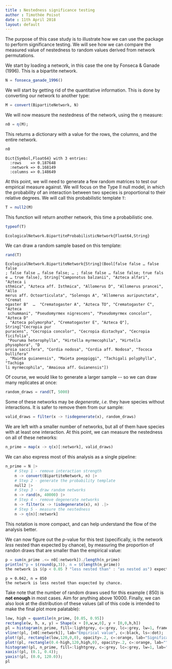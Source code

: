 ```yaml
---
title : Nestedness significance testing
author : Timothée Poisot
date : 11th April 2018
layout: default
---
```





The purpose of this case study is to illustrate how we can use the package to
perform significance testing. We will see how we can compare the measured value
of nestedness to random values derived from network permutations.

We start by loading a network, in this case the one by Fonseca & Ganade (1996).
This is a bipartite network.

````julia
N = fonseca_ganade_1996()
````





We will start by getting rid of the quantitative information. This is done by
converting our network to another type:

````julia
M = convert(BipartiteNetwork, N)
````





We will now measure the nestedness of the network, using the $\eta$ measure:

````julia
n0 = η(M);
````





This returns a dictionary with a value for the rows, the columns, and the entire
network.

````julia
n0
````


````
Dict{Symbol,Float64} with 3 entries:
  :rows    => 0.187648
  :network => 0.168149
  :columns => 0.148649
````





At this point, we will need to generate a few random matrices to test our
empirical measure against. We will focus on the Type II null model, in which the
probability of an interaction between two species is proportional to their
relative degrees. We will call this probabilistic template `T`:

````julia
T = null2(M)
````





This function will return another network, this time a probabilistic one.

````julia
typeof(T)
````


````
EcologicalNetwork.BipartiteProbabilisticNetwork{Float64,String}
````





We can draw a random sample based on this template:

````julia
rand(T)
````


````
EcologicalNetwork.BipartiteNetwork{String}(Bool[false false … false false
; false false … false false; … ; false false … false false; true fals
e … true false], String["Camponotus balzanii", "Azteca alfari", "Azteca i
sthmica", "Azteca aff. Isthmica", "Allomerus D", "Allomerus prancei", "Allo
merus aff. Octoarticulata", "Solenops A", "Allomerus auripunctata", "Cremat
ogaster B"  …  "Crematogaster A", "Azteca TO", "Crematogaster C", "Azteca
 schummani", "Pseudomyrmex nigrescens", "Pseudomyrmex concolor", "Azteca D"
, "Azteca polymorpha", "Crematogaster E", "Azteca Q"], String["Cecropia pur
puracens", "Cecropia concolor", "Cecropia distachya", "Cecropia ficifolia",
 "Pouruma heterophylla", "Hirtella myrmecophila", "Hirtella physophora", "D
uroia saccifera", "Cordia nodosa", "Cordia aff. Nodosa", "Tococa bullifera"
, "Maieta guianensis", "Maieta poeppiggi", "Tachigali polyphylla", "Tachiga
li myrmecophila", "Amaioua aff. Guianensis"])
````





Of course, we would like to generate a larger sample -- so we can draw many
replicates at once:

````julia
random_draws = rand(T, 5000)
````





Some of these networks may be *degenerate*, *i.e.* they have species without
interactions. It is safer to remove them from our sample:

````julia
valid_draws = filter(x -> !isdegenerate(x), random_draws)
````





We are left with a smaller number of networks, but all of them have species
with at least one interaction. At this point, we can measure the nestedness
on all of these networks:

````julia
n_prime = map(x -> η(x)[:network], valid_draws)
````





We can also express most of this analysis as a single pipeline:

````julia
n_prime = N |>
    # Step 1 - remove interaction strength
    n -> convert(BipartiteNetwork, n) |>
    # Step 2 - generate the probability template
    null2 |>
    # Step 3 - draw random networks
    n -> rand(n, 40000) |>
    # Step 4 - remove degenerate networks
    n -> filter(x -> !isdegenerate(x), n) .|>
    # Step 5 - measure the nestedness
    n -> η(n)[:network]
````





This notation is more compact, and can help understand the flow of the analysis
better.

We can now figure out the *p*-value for this test (specifically, is the network
*less* nested than expected by chance), by measuring the proportion of randon
draws that are smaller than the empirical value:

````julia
p = sum(n_prime .<= n0[:network])./length(n_prime)
println("p ≈ $(round(p,3)), n = $(length(n_prime))
the network is $(p < 0.05 ? "less nested than" : "as nested as") expected by chance.")
````


````
p ≈ 0.042, n = 850
the network is less nested than expected by chance.
````





Take note that the number of random draws used for this example (
850) is **not enough** in most cases. Aim for anything above 10000.
Finally, we can also look at the distribution of these values (all of this code
is intended to make the final plot more palatable):

````julia
low, high = quantile(n_prime, [0.05, 0.95])
rectangle(w, h, x, y) = Shape(x + [0,w,w,0], y + [0,0,h,h])
pl = histogram(n_prime, fill=:lightgrey, c=:grey, lc=:grey, lw=1, framestyle=:zerolines, lab="Random draws", size=(900,300));
vline!(pl, [n0[:network]], lab="Empirical value", c=:black, ls=:dot);
plot!(pl, rectangle(low,120,0,0), opacity=.2, c=:orange, lab="Significance threshold", lw=0, lc=:orange);
plot!(pl, rectangle(0.4-high,120,high,0), opacity=.2, c=:orange, lab="", lw=0);
histogram!(pl, n_prime, fill=:lightgrey, c=:grey, lc=:grey, lw=1, lab="");
xaxis!(pl, (0.1, 0.4));
yaxis!(pl, (0.0, 120.0));
pl
````



<div id="47bee4da-d201-4a00-a746-eac72a8e7259" style="width:900px;height:300px;"></div>
<script>
PLOT = document.getElementById('47bee4da-d201-4a00-a746-eac72a8e7259');
Plotly.plot(PLOT, [{"xaxis":"x1","fill":"tozeroy","yaxis":"y1","x":[0.13,0.13,0.14,0.14,0.13,0.13],"showlegend":true,"mode":"lines","fillcolor":"rgba(211, 211, 211, 1.000)","name":"Random draws","line":{"color":"rgba(128, 128, 128, 1.000)","dash":"solid","width":1},"y":[3.0,0.0,0.0,3.0,3.0,3.0],"type":"scatter"},{"xaxis":"x1","fill":"tozeroy","yaxis":"y1","x":[0.14,0.14,0.15000000000000002,0.15000000000000002,0.14,0.14],"showlegend":false,"mode":"lines","fillcolor":"rgba(211, 211, 211, 1.000)","name":"Random draws","line":{"color":"rgba(128, 128, 128, 1.000)","dash":"solid","width":1},"y":[6.0,0.0,0.0,6.0,6.0,6.0],"type":"scatter"},{"xaxis":"x1","fill":"tozeroy","yaxis":"y1","x":[0.15,0.15,0.16,0.16,0.15,0.15],"showlegend":false,"mode":"lines","fillcolor":"rgba(211, 211, 211, 1.000)","name":"Random draws","line":{"color":"rgba(128, 128, 128, 1.000)","dash":"solid","width":1},"y":[8.0,0.0,0.0,8.0,8.0,8.0],"type":"scatter"},{"xaxis":"x1","fill":"tozeroy","yaxis":"y1","x":[0.16,0.16,0.17,0.17,0.16,0.16],"showlegend":false,"mode":"lines","fillcolor":"rgba(211, 211, 211, 1.000)","name":"Random draws","line":{"color":"rgba(128, 128, 128, 1.000)","dash":"solid","width":1},"y":[29.0,0.0,0.0,29.0,29.0,29.0],"type":"scatter"},{"xaxis":"x1","fill":"tozeroy","yaxis":"y1","x":[0.16999999999999998,0.16999999999999998,0.18,0.18,0.16999999999999998,0.16999999999999998],"showlegend":false,"mode":"lines","fillcolor":"rgba(211, 211, 211, 1.000)","name":"Random draws","line":{"color":"rgba(128, 128, 128, 1.000)","dash":"solid","width":1},"y":[43.0,0.0,0.0,43.0,43.0,43.0],"type":"scatter"},{"xaxis":"x1","fill":"tozeroy","yaxis":"y1","x":[0.18,0.18,0.19,0.19,0.18,0.18],"showlegend":false,"mode":"lines","fillcolor":"rgba(211, 211, 211, 1.000)","name":"Random draws","line":{"color":"rgba(128, 128, 128, 1.000)","dash":"solid","width":1},"y":[58.0,0.0,0.0,58.0,58.0,58.0],"type":"scatter"},{"xaxis":"x1","fill":"tozeroy","yaxis":"y1","x":[0.19,0.19,0.2,0.2,0.19,0.19],"showlegend":false,"mode":"lines","fillcolor":"rgba(211, 211, 211, 1.000)","name":"Random draws","line":{"color":"rgba(128, 128, 128, 1.000)","dash":"solid","width":1},"y":[64.0,0.0,0.0,64.0,64.0,64.0],"type":"scatter"},{"xaxis":"x1","fill":"tozeroy","yaxis":"y1","x":[0.2,0.2,0.21000000000000002,0.21000000000000002,0.2,0.2],"showlegend":false,"mode":"lines","fillcolor":"rgba(211, 211, 211, 1.000)","name":"Random draws","line":{"color":"rgba(128, 128, 128, 1.000)","dash":"solid","width":1},"y":[92.0,0.0,0.0,92.0,92.0,92.0],"type":"scatter"},{"xaxis":"x1","fill":"tozeroy","yaxis":"y1","x":[0.21,0.21,0.22,0.22,0.21,0.21],"showlegend":false,"mode":"lines","fillcolor":"rgba(211, 211, 211, 1.000)","name":"Random draws","line":{"color":"rgba(128, 128, 128, 1.000)","dash":"solid","width":1},"y":[93.0,0.0,0.0,93.0,93.0,93.0],"type":"scatter"},{"xaxis":"x1","fill":"tozeroy","yaxis":"y1","x":[0.22,0.22,0.23,0.23,0.22,0.22],"showlegend":false,"mode":"lines","fillcolor":"rgba(211, 211, 211, 1.000)","name":"Random draws","line":{"color":"rgba(128, 128, 128, 1.000)","dash":"solid","width":1},"y":[100.0,0.0,0.0,100.0,100.0,100.0],"type":"scatter"},{"xaxis":"x1","fill":"tozeroy","yaxis":"y1","x":[0.22999999999999998,0.22999999999999998,0.24,0.24,0.22999999999999998,0.22999999999999998],"showlegend":false,"mode":"lines","fillcolor":"rgba(211, 211, 211, 1.000)","name":"Random draws","line":{"color":"rgba(128, 128, 128, 1.000)","dash":"solid","width":1},"y":[91.0,0.0,0.0,91.0,91.0,91.0],"type":"scatter"},{"xaxis":"x1","fill":"tozeroy","yaxis":"y1","x":[0.24,0.24,0.25,0.25,0.24,0.24],"showlegend":false,"mode":"lines","fillcolor":"rgba(211, 211, 211, 1.000)","name":"Random draws","line":{"color":"rgba(128, 128, 128, 1.000)","dash":"solid","width":1},"y":[78.0,0.0,0.0,78.0,78.0,78.0],"type":"scatter"},{"xaxis":"x1","fill":"tozeroy","yaxis":"y1","x":[0.25,0.25,0.26,0.26,0.25,0.25],"showlegend":false,"mode":"lines","fillcolor":"rgba(211, 211, 211, 1.000)","name":"Random draws","line":{"color":"rgba(128, 128, 128, 1.000)","dash":"solid","width":1},"y":[66.0,0.0,0.0,66.0,66.0,66.0],"type":"scatter"},{"xaxis":"x1","fill":"tozeroy","yaxis":"y1","x":[0.26,0.26,0.27,0.27,0.26,0.26],"showlegend":false,"mode":"lines","fillcolor":"rgba(211, 211, 211, 1.000)","name":"Random draws","line":{"color":"rgba(128, 128, 128, 1.000)","dash":"solid","width":1},"y":[48.0,0.0,0.0,48.0,48.0,48.0],"type":"scatter"},{"xaxis":"x1","fill":"tozeroy","yaxis":"y1","x":[0.27,0.27,0.28,0.28,0.27,0.27],"showlegend":false,"mode":"lines","fillcolor":"rgba(211, 211, 211, 1.000)","name":"Random draws","line":{"color":"rgba(128, 128, 128, 1.000)","dash":"solid","width":1},"y":[32.0,0.0,0.0,32.0,32.0,32.0],"type":"scatter"},{"xaxis":"x1","fill":"tozeroy","yaxis":"y1","x":[0.28,0.28,0.29000000000000004,0.29000000000000004,0.28,0.28],"showlegend":false,"mode":"lines","fillcolor":"rgba(211, 211, 211, 1.000)","name":"Random draws","line":{"color":"rgba(128, 128, 128, 1.000)","dash":"solid","width":1},"y":[12.0,0.0,0.0,12.0,12.0,12.0],"type":"scatter"},{"xaxis":"x1","fill":"tozeroy","yaxis":"y1","x":[0.29,0.29,0.3,0.3,0.29,0.29],"showlegend":false,"mode":"lines","fillcolor":"rgba(211, 211, 211, 1.000)","name":"Random draws","line":{"color":"rgba(128, 128, 128, 1.000)","dash":"solid","width":1},"y":[12.0,0.0,0.0,12.0,12.0,12.0],"type":"scatter"},{"xaxis":"x1","fill":"tozeroy","yaxis":"y1","x":[0.3,0.3,0.31,0.31,0.3,0.3],"showlegend":false,"mode":"lines","fillcolor":"rgba(211, 211, 211, 1.000)","name":"Random draws","line":{"color":"rgba(128, 128, 128, 1.000)","dash":"solid","width":1},"y":[8.0,0.0,0.0,8.0,8.0,8.0],"type":"scatter"},{"xaxis":"x1","fill":"tozeroy","yaxis":"y1","x":[0.31,0.31,0.32,0.32,0.31,0.31],"showlegend":false,"mode":"lines","fillcolor":"rgba(211, 211, 211, 1.000)","name":"Random draws","line":{"color":"rgba(128, 128, 128, 1.000)","dash":"solid","width":1},"y":[2.0,0.0,0.0,2.0,2.0,2.0],"type":"scatter"},{"xaxis":"x1","fill":"tozeroy","yaxis":"y1","x":[0.32,0.32,0.33,0.33,0.32,0.32],"showlegend":false,"mode":"lines","fillcolor":"rgba(211, 211, 211, 1.000)","name":"Random draws","line":{"color":"rgba(128, 128, 128, 1.000)","dash":"solid","width":1},"y":[2.0,0.0,0.0,2.0,2.0,2.0],"type":"scatter"},{"xaxis":"x1","fill":"tozeroy","yaxis":"y1","x":[0.33,0.33,0.34,0.34,0.33,0.33],"showlegend":false,"mode":"lines","fillcolor":"rgba(211, 211, 211, 1.000)","name":"Random draws","line":{"color":"rgba(128, 128, 128, 1.000)","dash":"solid","width":1},"y":[2.0,0.0,0.0,2.0,2.0,2.0],"type":"scatter"},{"xaxis":"x1","fill":"tozeroy","yaxis":"y1","x":[0.33999999999999997,0.33999999999999997,0.35,0.35,0.33999999999999997,0.33999999999999997],"showlegend":false,"mode":"lines","fillcolor":"rgba(211, 211, 211, 1.000)","name":"Random draws","line":{"color":"rgba(128, 128, 128, 1.000)","dash":"solid","width":1},"y":[1.0,0.0,0.0,1.0,1.0,1.0],"type":"scatter"},{"showlegend":true,"mode":"lines","xaxis":"x1","colorbar":{"title":""},"line":{"color":"rgba(0, 0, 0, 1.000)","shape":"linear","dash":"dot","width":1},"y":[-12000.0,12120.0],"type":"scatter","name":"Empirical value","yaxis":"y1","x":[0.16814855235282788,0.16814855235282788]},{"xaxis":"x1","fill":"tozeroy","yaxis":"y1","x":[0.0,0.16953817548141653,0.16953817548141653,0.0,0.0],"showlegend":true,"mode":"lines","fillcolor":"rgba(255, 165, 0, 0.200)","name":"Significance threshold","line":{"color":"rgba(255, 165, 0, 0.200)","dash":"solid","width":0},"y":[0.0,0.0,120.0,120.0,0.0],"type":"scatter"},{"xaxis":"x1","fill":"tozeroy","yaxis":"y1","x":[0.27875081007004016,0.4,0.4,0.27875081007004016,0.27875081007004016],"showlegend":false,"mode":"lines","fillcolor":"rgba(255, 165, 0, 0.200)","name":"","line":{"color":"rgba(0, 0, 0, 0.200)","dash":"solid","width":0},"y":[0.0,0.0,120.0,120.0,0.0],"type":"scatter"},{"xaxis":"x1","fill":"tozeroy","yaxis":"y1","x":[0.13,0.13,0.14,0.14,0.13,0.13],"showlegend":false,"mode":"lines","fillcolor":"rgba(211, 211, 211, 1.000)","name":"","line":{"color":"rgba(128, 128, 128, 1.000)","dash":"solid","width":1},"y":[3.0,0.0,0.0,3.0,3.0,3.0],"type":"scatter"},{"xaxis":"x1","fill":"tozeroy","yaxis":"y1","x":[0.14,0.14,0.15000000000000002,0.15000000000000002,0.14,0.14],"showlegend":false,"mode":"lines","fillcolor":"rgba(211, 211, 211, 1.000)","name":"","line":{"color":"rgba(128, 128, 128, 1.000)","dash":"solid","width":1},"y":[6.0,0.0,0.0,6.0,6.0,6.0],"type":"scatter"},{"xaxis":"x1","fill":"tozeroy","yaxis":"y1","x":[0.15,0.15,0.16,0.16,0.15,0.15],"showlegend":false,"mode":"lines","fillcolor":"rgba(211, 211, 211, 1.000)","name":"","line":{"color":"rgba(128, 128, 128, 1.000)","dash":"solid","width":1},"y":[8.0,0.0,0.0,8.0,8.0,8.0],"type":"scatter"},{"xaxis":"x1","fill":"tozeroy","yaxis":"y1","x":[0.16,0.16,0.17,0.17,0.16,0.16],"showlegend":false,"mode":"lines","fillcolor":"rgba(211, 211, 211, 1.000)","name":"","line":{"color":"rgba(128, 128, 128, 1.000)","dash":"solid","width":1},"y":[29.0,0.0,0.0,29.0,29.0,29.0],"type":"scatter"},{"xaxis":"x1","fill":"tozeroy","yaxis":"y1","x":[0.16999999999999998,0.16999999999999998,0.18,0.18,0.16999999999999998,0.16999999999999998],"showlegend":false,"mode":"lines","fillcolor":"rgba(211, 211, 211, 1.000)","name":"","line":{"color":"rgba(128, 128, 128, 1.000)","dash":"solid","width":1},"y":[43.0,0.0,0.0,43.0,43.0,43.0],"type":"scatter"},{"xaxis":"x1","fill":"tozeroy","yaxis":"y1","x":[0.18,0.18,0.19,0.19,0.18,0.18],"showlegend":false,"mode":"lines","fillcolor":"rgba(211, 211, 211, 1.000)","name":"","line":{"color":"rgba(128, 128, 128, 1.000)","dash":"solid","width":1},"y":[58.0,0.0,0.0,58.0,58.0,58.0],"type":"scatter"},{"xaxis":"x1","fill":"tozeroy","yaxis":"y1","x":[0.19,0.19,0.2,0.2,0.19,0.19],"showlegend":false,"mode":"lines","fillcolor":"rgba(211, 211, 211, 1.000)","name":"","line":{"color":"rgba(128, 128, 128, 1.000)","dash":"solid","width":1},"y":[64.0,0.0,0.0,64.0,64.0,64.0],"type":"scatter"},{"xaxis":"x1","fill":"tozeroy","yaxis":"y1","x":[0.2,0.2,0.21000000000000002,0.21000000000000002,0.2,0.2],"showlegend":false,"mode":"lines","fillcolor":"rgba(211, 211, 211, 1.000)","name":"","line":{"color":"rgba(128, 128, 128, 1.000)","dash":"solid","width":1},"y":[92.0,0.0,0.0,92.0,92.0,92.0],"type":"scatter"},{"xaxis":"x1","fill":"tozeroy","yaxis":"y1","x":[0.21,0.21,0.22,0.22,0.21,0.21],"showlegend":false,"mode":"lines","fillcolor":"rgba(211, 211, 211, 1.000)","name":"","line":{"color":"rgba(128, 128, 128, 1.000)","dash":"solid","width":1},"y":[93.0,0.0,0.0,93.0,93.0,93.0],"type":"scatter"},{"xaxis":"x1","fill":"tozeroy","yaxis":"y1","x":[0.22,0.22,0.23,0.23,0.22,0.22],"showlegend":false,"mode":"lines","fillcolor":"rgba(211, 211, 211, 1.000)","name":"","line":{"color":"rgba(128, 128, 128, 1.000)","dash":"solid","width":1},"y":[100.0,0.0,0.0,100.0,100.0,100.0],"type":"scatter"},{"xaxis":"x1","fill":"tozeroy","yaxis":"y1","x":[0.22999999999999998,0.22999999999999998,0.24,0.24,0.22999999999999998,0.22999999999999998],"showlegend":false,"mode":"lines","fillcolor":"rgba(211, 211, 211, 1.000)","name":"","line":{"color":"rgba(128, 128, 128, 1.000)","dash":"solid","width":1},"y":[91.0,0.0,0.0,91.0,91.0,91.0],"type":"scatter"},{"xaxis":"x1","fill":"tozeroy","yaxis":"y1","x":[0.24,0.24,0.25,0.25,0.24,0.24],"showlegend":false,"mode":"lines","fillcolor":"rgba(211, 211, 211, 1.000)","name":"","line":{"color":"rgba(128, 128, 128, 1.000)","dash":"solid","width":1},"y":[78.0,0.0,0.0,78.0,78.0,78.0],"type":"scatter"},{"xaxis":"x1","fill":"tozeroy","yaxis":"y1","x":[0.25,0.25,0.26,0.26,0.25,0.25],"showlegend":false,"mode":"lines","fillcolor":"rgba(211, 211, 211, 1.000)","name":"","line":{"color":"rgba(128, 128, 128, 1.000)","dash":"solid","width":1},"y":[66.0,0.0,0.0,66.0,66.0,66.0],"type":"scatter"},{"xaxis":"x1","fill":"tozeroy","yaxis":"y1","x":[0.26,0.26,0.27,0.27,0.26,0.26],"showlegend":false,"mode":"lines","fillcolor":"rgba(211, 211, 211, 1.000)","name":"","line":{"color":"rgba(128, 128, 128, 1.000)","dash":"solid","width":1},"y":[48.0,0.0,0.0,48.0,48.0,48.0],"type":"scatter"},{"xaxis":"x1","fill":"tozeroy","yaxis":"y1","x":[0.27,0.27,0.28,0.28,0.27,0.27],"showlegend":false,"mode":"lines","fillcolor":"rgba(211, 211, 211, 1.000)","name":"","line":{"color":"rgba(128, 128, 128, 1.000)","dash":"solid","width":1},"y":[32.0,0.0,0.0,32.0,32.0,32.0],"type":"scatter"},{"xaxis":"x1","fill":"tozeroy","yaxis":"y1","x":[0.28,0.28,0.29000000000000004,0.29000000000000004,0.28,0.28],"showlegend":false,"mode":"lines","fillcolor":"rgba(211, 211, 211, 1.000)","name":"","line":{"color":"rgba(128, 128, 128, 1.000)","dash":"solid","width":1},"y":[12.0,0.0,0.0,12.0,12.0,12.0],"type":"scatter"},{"xaxis":"x1","fill":"tozeroy","yaxis":"y1","x":[0.29,0.29,0.3,0.3,0.29,0.29],"showlegend":false,"mode":"lines","fillcolor":"rgba(211, 211, 211, 1.000)","name":"","line":{"color":"rgba(128, 128, 128, 1.000)","dash":"solid","width":1},"y":[12.0,0.0,0.0,12.0,12.0,12.0],"type":"scatter"},{"xaxis":"x1","fill":"tozeroy","yaxis":"y1","x":[0.3,0.3,0.31,0.31,0.3,0.3],"showlegend":false,"mode":"lines","fillcolor":"rgba(211, 211, 211, 1.000)","name":"","line":{"color":"rgba(128, 128, 128, 1.000)","dash":"solid","width":1},"y":[8.0,0.0,0.0,8.0,8.0,8.0],"type":"scatter"},{"xaxis":"x1","fill":"tozeroy","yaxis":"y1","x":[0.31,0.31,0.32,0.32,0.31,0.31],"showlegend":false,"mode":"lines","fillcolor":"rgba(211, 211, 211, 1.000)","name":"","line":{"color":"rgba(128, 128, 128, 1.000)","dash":"solid","width":1},"y":[2.0,0.0,0.0,2.0,2.0,2.0],"type":"scatter"},{"xaxis":"x1","fill":"tozeroy","yaxis":"y1","x":[0.32,0.32,0.33,0.33,0.32,0.32],"showlegend":false,"mode":"lines","fillcolor":"rgba(211, 211, 211, 1.000)","name":"","line":{"color":"rgba(128, 128, 128, 1.000)","dash":"solid","width":1},"y":[2.0,0.0,0.0,2.0,2.0,2.0],"type":"scatter"},{"xaxis":"x1","fill":"tozeroy","yaxis":"y1","x":[0.33,0.33,0.34,0.34,0.33,0.33],"showlegend":false,"mode":"lines","fillcolor":"rgba(211, 211, 211, 1.000)","name":"","line":{"color":"rgba(128, 128, 128, 1.000)","dash":"solid","width":1},"y":[2.0,0.0,0.0,2.0,2.0,2.0],"type":"scatter"},{"xaxis":"x1","fill":"tozeroy","yaxis":"y1","x":[0.33999999999999997,0.33999999999999997,0.35,0.35,0.33999999999999997,0.33999999999999997],"showlegend":false,"mode":"lines","fillcolor":"rgba(211, 211, 211, 1.000)","name":"","line":{"color":"rgba(128, 128, 128, 1.000)","dash":"solid","width":1},"y":[1.0,0.0,0.0,1.0,1.0,1.0],"type":"scatter"}], {"showlegend":true,"paper_bgcolor":"rgba(255, 255, 255, 1.000)","xaxis1":{"showticklabels":true,"gridwidth":0.5,"tickvals":[0.1,0.2,0.30000000000000004,0.4],"visible":true,"ticks":"inside","range":[0.1,0.4],"domain":[0.03400408282298046,0.9956255468066492],"tickmode":"array","linecolor":"rgba(0, 0, 0, 1.000)","showgrid":true,"title":"","mirror":false,"tickangle":0,"showline":false,"gridcolor":"rgba(0, 0, 0, 0.100)","titlefont":{"color":"rgba(0, 0, 0, 1.000)","family":"sans-serif","size":15},"tickcolor":"rgba(0, 0, 0, 0.000)","ticktext":["0.1","0.2","0.3","0.4"],"zeroline":true,"type":"-","tickfont":{"color":"rgba(0, 0, 0, 1.000)","family":"sans-serif","size":11},"zerolinecolor":"rgba(0, 0, 0, 1.000)","anchor":"y1"},"annotations":[],"height":300,"margin":{"l":0,"b":20,"r":0,"t":20},"plot_bgcolor":"rgba(255, 255, 255, 1.000)","yaxis1":{"showticklabels":true,"gridwidth":0.5,"tickvals":[0.0,20.0,40.0,60.0,80.0,100.0,120.0],"visible":true,"ticks":"inside","range":[0.0,120.0],"domain":[0.050160396617089535,0.9868766404199475],"tickmode":"array","linecolor":"rgba(0, 0, 0, 1.000)","showgrid":true,"title":"","mirror":false,"tickangle":0,"showline":false,"gridcolor":"rgba(0, 0, 0, 0.100)","titlefont":{"color":"rgba(0, 0, 0, 1.000)","family":"sans-serif","size":15},"tickcolor":"rgba(0, 0, 0, 0.000)","ticktext":["0","20","40","60","80","100","120"],"zeroline":true,"type":"-","tickfont":{"color":"rgba(0, 0, 0, 1.000)","family":"sans-serif","size":11},"zerolinecolor":"rgba(0, 0, 0, 1.000)","anchor":"x1"},"legend":{"bordercolor":"rgba(0, 0, 0, 1.000)","bgcolor":"rgba(255, 255, 255, 1.000)","font":{"color":"rgba(0, 0, 0, 1.000)","family":"sans-serif","size":11},"y":1.0,"x":1.0},"width":900});
</script>

